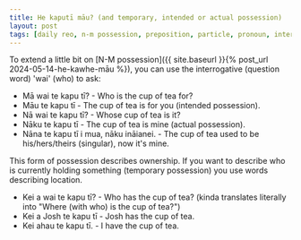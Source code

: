 ```yaml
---
title: He kaputī māu? (and temporary, intended or actual possession)
layout: post
tags: [daily reo, n-m possession, preposition, particle, pronoun, interrogative]
---
```


To extend a little bit on [N-M possession]({{ site.baseurl }}{% post_url 2024-05-14-he-kawhe-māu %}), you can use the interrogative (question word) 'wai' (who) to ask:
- Mā wai te kapu tī? - Who is the cup of tea for?
- Māu te kapu tī - The cup of tea is for you (intended possession).
- Nā wai te kapu tī? - Whose cup of tea is it?
- Nāku te kapu tī - The cup of tea is mine (actual possession).
- Nāna te kapu tī i mua, nāku ināianei. - The cup of tea used to be his/hers/theirs (singular), now it's mine.

This form of possession describes ownership. If you want to describe who is currently holding something (temporary possession) you use words describing location.
- Kei a wai te kapu tī? - Who has the cup of tea? (kinda translates literally into "Where (with who) is the cup of tea?")
- Kei a Josh te kapu tī - Josh has the cup of tea.
- Kei ahau te kapu tī. - I have the cup of tea.
